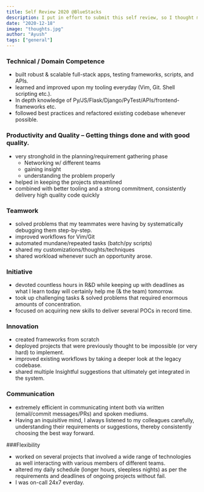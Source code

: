 ```yaml
---
title: Self Review 2020 @BlueStacks
description: I put in effort to submit this self review, so I thought might as well host it on the internet. What can go wrong?
date: "2020-12-18"
image: "thoughts.jpg"
author: "Ayush"
tags: ["general"]
---
```


### Technical / Domain Competence

- built robust & scalable full-stack apps, testing frameworks, scripts, and APIs.
- learned and improved upon my tooling everyday (Vim, Git. Shell scripting etc.).
- In depth knowledge of Py/JS/Flask/Django/PyTest/APIs/frontend-frameworks etc.
- followed best practices and refactored existing codebase whenever possible.

### Productivity and Quality – Getting things done and with good quality.

- very stronghold in the planning/requirement gathering phase
  - Networking w/ different teams
  - gaining insight
  - understanding the problem properly
- helped in keeping the projects streamlined
- combined with better tooling and a strong commitment, consistently delivery high quality code quickly

### Teamwork

- solved problems that my teammates were having by systematically debugging them step-by-step.
- improved workflows for Vim/Git
- automated mundane/repeated tasks (batch/py scripts)
- shared my customizations/thoughts/techniques
- shared workload whenever such an opportunity arose.

### Initiative

- devoted countless hours in R&D while keeping up with deadlines as what I learn today will certainly help me (& the team) tomorrow.
- took up challenging tasks & solved problems that required enormous amounts of concentration.
- focused on acquiring new skills to deliver several POCs in record time.

### Innovation

- created frameworks from scratch
- deployed projects that were previously thought to be impossible (or very hard) to implement.
- improved existing workflows by taking a deeper look at the legacy codebase.
- shared multiple Insightful suggestions that ultimately get integrated in the system.

### Communication

- extremely efficient in communicating intent both via written (email/commit messages/PRs) and spoken mediums.
- Having an inquisitive mind, I always listened to my colleagues carefully, understanding their requirements or suggestions, thereby consistently choosing the best way forward.

###Flexibility

- worked on several projects that involved a wide range of technologies as well interacting with various members of different teams.
- altered my daily schedule (longer hours, sleepless nights) as per the requirements and deadlines of ongoing projects without fail.
- I was on-call 24x7 everday.

